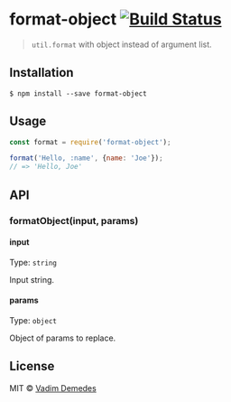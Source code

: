 # format-object [![Build Status](https://travis-ci.org/vadimdemedes/format-object.svg?branch=master)](https://travis-ci.org/vadimdemedes/format-object)

> `util.format` with object instead of argument list.


## Installation

```
$ npm install --save format-object
```


## Usage

```js
const format = require('format-object');

format('Hello, :name', {name: 'Joe'});
// => 'Hello, Joe'
```


## API

### formatObject(input, params)

#### input

Type: `string`

Input string.

#### params

Type: `object`

Object of params to replace.

## License

MIT © [Vadim Demedes](https://vadimdemedes.com)
